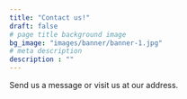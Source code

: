 ```yaml
---
title: "Contact us!"
draft: false
# page title background image
bg_image: "images/banner/banner-1.jpg"
# meta description
description : ""
---
```

Send us a message or visit us at our address.
